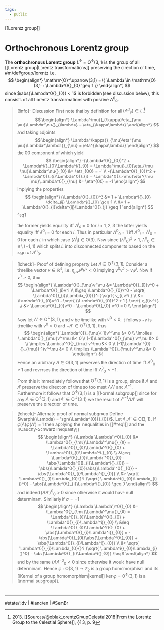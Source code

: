 ```yaml
---
tags:
  - public
---
```

[[Lorentz group]]
# Orthochronous Lorentz group

The **orthochronous Lorentz group** $L^\uparrow = \mathrm{O}^\uparrow(3,1)$ is the group of all [[Lorentz group|Lorentz transformations]] preserving the direction of time, #m/def/group/lorentz 
i.e.
$$
\begin{align*}
\mathrm{O}^\uparrow(3,1) = \{  \Lambda \in \mathrm{O}(3,1) : \Lambda^0{}_{0} \geq 1 \}
\end{align*}
$$
since $\abs{\Lambda^0{}_{0}} < 1$ is forbidden (see discussion below),
this consists of all Lorentz transformations with positive $\Lambda^0{}_{0}$.

> [!info]- Discussion
> First note that by definition for all $(\Lambda^\mu{}_{\nu}) \in L$,[^2018]
> $$
> \begin{align*}
> \Lambda^\mu{}_{\kappa}\eta_{\mu \nu}\Lambda^\nu{}_{\lambda} = \eta_{\kappa\lambda} 
> \end{align*}
> $$
> and taking adjoints
> $$
> \begin{align*}
> \Lambda^\kappa{}_{\mu}\eta^{\mu \nu}\Lambda^\lambda{}_{\nu} = \eta^{\kappa\lambda}
> \end{align*}
> $$
> the $00$ component of which yield
> $$
> \begin{align*}
> -(\Lambda^0{}_{0})^2 + \Lambda^i{}_{0}\Lambda^i{}_{0} = \Lambda^\mu{}_{0}\eta_{\mu \nu}\Lambda^\nu{}_{0} &= \eta_{00} = -1 \\
> -(\Lambda^0{}_{0})^2 + \Lambda^0{}_{i}\Lambda^0{}_{i} = \Lambda^0{}_{\mu}\eta^{\mu \nu}\Lambda^0{}_{\nu} &= \eta^{00} = -1
> \end{align*}
> $$
> implying the properties
> $$
> \begin{align*}
> (\Lambda^0{}_{0})^2 &= 1 + \Lambda^i{}_{0} \delta_{ij} \Lambda^j{}_{0} \geq 1 \\
> &= 1 + \Lambda^0{}_{i}\delta^{ij}\Lambda^0{}_{j} \geq 1
> \end{align*}
> $$
> ^eq1
> 
> the former yields equality iff $\Lambda^i{}_{0}=0$ for $i=1,2,3$
> the latter yields equality iff $\Lambda^0{}_{i}=0$ for each $i$.
> Thus in particular $\Lambda^0{}_{0}=1$ iff $\Lambda^0{}_{i} = \Lambda^i{}_{0}= 0$ for each $i$,
> in which case $(\Lambda^i{}_{j}) \in \mathrm{O}(3)$.
> Now since $(\Lambda^0{}_{0})^2 \geq 1$,
> ${\Lambda^0{}_{0}} \in \mathbb{R} \setminus(-1,1)$
> which splits $L$ into disconnected components based on the sign of $\Lambda^0{}_{0}$.

[^2018]: 2018\. [[Sources/@oblakLorentzGroupCelestial2018|From the Lorentz Group to the Celestial Sphere]], §1.3, p. 9

> [!check]- Proof of defining property
> Let $\Lambda \in \mathrm{O}^\uparrow(3,1)$.
> Consider a timelike vector $v \in \mathbb{R}^4$,
> i.e. $\eta_{\mu\nu}v^\mu v^\nu < 0$ implying $v^{0}v^0 > v_{i}v^i$.
> Now if $v^0 > 0$, then
> $$
> \begin{align*}
> \Lambda^0{}_{\mu}v^\mu
> &= \Lambda^0{}_{0}v^0 + \Lambda^0{}_{i}v^i \\
> &\geq \Lambda^0{}_{0}v^0 - \sqrt{ \Lambda^0{}_{i}\Lambda_{0}{}^i } \sqrt{ v_{i}v^i } \\
> &= \Lambda^0{}_{0}v^0 - \sqrt{ (\Lambda^0{}_{0})^2 + 1 } \sqrt{ v_{i}v^i } \\
> &> \Lambda^0{}_{0}v^0 - \Lambda^0{}_{0} v^0 = 0 \\
> \end{align*}
> $$
> Now let $\Lambda' \in \mathrm{O}^\downarrow(3,1)$,
> and $v$ be timelike with $v^0 < 0$.
> It follows $-v$ is timelike with $v^0 > 0$ and $-\Lambda' \in \mathrm{O}^\uparrow(3,1)$,
> thus
> $$
> \begin{align*}
> \Lambda^0{}_{\mu}(-1)v'^\mu &> 0 \\
> \implies \Lambda^0{}_{\mu}v'^\mu &< 0 \\
> (-1)\Lambda'^0{}_{\mu} v^\mu &> 0 \\
> \implies \Lambda'^0{}_{\mu} v^\mu &< 0 \\
> (-1)\Lambda'^{0}{}_{\mu}(-1)v'^\mu &> 0 \\
> \implies \Lambda'^0{}_{\mu}v'^\mu &> 0
> \end{align*}
> $$
> Hence an arbitrary $\Lambda \in \mathrm{O}(3,1)$ 
> preserves the direction of time
> iff $\Lambda^{0}{}_{0} \geq 1$
> and reverses the direction of time
> iff $\Lambda^0{}_{0} \leq -1$.
> 
> From this it immediately follows that $\mathrm{O}^\uparrow(3,1)$ is a group,
> since if $\Lambda$ and $\Lambda'$ preserve the direction of time
> so too must $\Lambda \Lambda'$ and $\Lambda^{-1}$.
> Furthermore it follows that $\mathrm{O}^\uparrow(3,1)$ is a [[Normal subgroup]]
> since for any $\Lambda \in \mathrm{O}^\uparrow(3,1)$ and $\Lambda' \in \mathrm{O}^\downarrow(3,1)$ we the result of $\Lambda'^{-1}\Lambda \Lambda'$ will preserve the direction of time.
> <span class="QED"/>


> [!check]- Alternate proof of normal subgroup
> Define $\varphi(\Lambda) = \sgn(\Lambda^{0}{}_{0})$.
> Let $\Lambda, \Lambda' \in \mathrm{O}(3,1)$.
> If $\varphi(\Lambda)\varphi(\Lambda')=1$ then applying the inequalities in [[#^eq1]] and the [[Cauchy-Schwarz inequality]]
> $$
> \begin{align*}
> (\Lambda \Lambda')^0{}_{0} &= \Lambda^0{}_{\mu}\Lambda'^\mu{}_{0} = \Lambda^0{}_{0}\Lambda'^0{}_{0} + \Lambda^0{}_{i}\Lambda'^i{}_{0} \\
> &\geq \Lambda^0{}_{0}\Lambda'^0{}_{0} - \abs{\Lambda^0{}_{i}\Lambda^i{}_{0}} 
> =   \abs{\Lambda^0{}_{0}}\abs{\Lambda'^0{}_{0}} - \abs{\Lambda^0{}_{i}\Lambda^i{}_{0}} \\
> &> \sqrt{ \Lambda^0{}_{i}\Lambda_{0}{}^i }\sqrt{ \Lambda^i{}_{0}\Lambda_{i}{}^0} - \abs{\Lambda^0{}_{i}\Lambda^i{}_{0}}
> \geq 0
> \end{align*}
> $$
> and indeed $(\Lambda\Lambda')^0{}_{0} > 0$ since otherwise it would have null determinant.
> Similarly if $\sigma = -1$
> $$
> \begin{align*}
> (\Lambda \Lambda')^0{}_{0} &= \Lambda^0{}_{\mu}\Lambda'^\mu{}_{0} = \Lambda^0{}_{0}\Lambda'^0{}_{0} + \Lambda^0{}_{i}\Lambda'^i{}_{0} \\
> &\leq \Lambda^0{}_{0}\Lambda'^0{}_{0} + \abs{\Lambda^0{}_{i}\Lambda^i{}_{0}} 
> =  -\abs{\Lambda^0{}_{0}}\abs{\Lambda'^0{}_{0}} + \abs{\Lambda^0{}_{i}\Lambda^i{}_{0}} \\
> &< \sqrt{ \Lambda^0{}_{i}\Lambda_{0}{}^i }\sqrt{ \Lambda^i{}_{0}\Lambda_{i}{}^0} - \abs{\Lambda^0{}_{i}\Lambda^i{}_{0}}
> \leq 0
> \end{align*}
> $$
> and by the same $(\Lambda\Lambda')^0{}_{0} < 0$ since otherwise it would have null determinant.
> Hence $\varphi : \mathrm{O}(3,1) \to \mathbb{Z}_{2}$ is a group homomorphism
> and its [[Kernel of a group homomorphism|kernel]] $\ker \varphi = \mathrm{O}^\uparrow(3,1)$ is a [[normal subgroup]].
> <span class="QED"/>

#
---
#state/tidy | #lang/en | #SemBr 